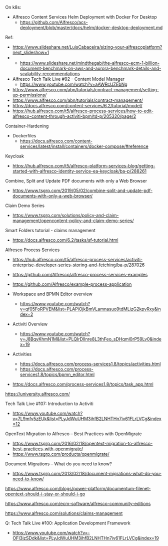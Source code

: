 On k8s:
 - Alfresco Content Services Helm Deployment with Docker For Desktop
   - https://github.com/Alfresco/acs-deployment/blob/master/docs/helm/docker-desktop-deployment.md

Ref:
 - https://www.slideshare.net/LuisCabaceira/sizing-your-alfrescoplatform?next_slideshow=1
 -  - https://www.slideshare.net/mindthegab/the-alfresco-ecm-1-billion-document-benchmark-on-aws-and-aurora-benchmark-details-and-scalability-recommendations
 - Alfresco Tech Talk Live #92 - Content Model Manager 
   - https://www.youtube.com/watch?v=aAWRcUZEbNg
 - https://www.alfresco.com/abn/tutorials/contract-management/setting-up-permissions/ 
 - https://www.alfresco.com/abn/tutorials/contract-management/
 - https://docs.alfresco.com/content-services/6.2/tutorial/model/
 - https://hub.alfresco.com/t5/alfresco-process-services/how-to-edit-alfresco-content-through-activiti-bpm/td-p/205320/page/2

Container-Hardening
 - Dockerfiles 
   - https://docs.alfresco.com/content-services/latest/install/containers/docker-compose/#reference

Keycloak
 - https://hub.alfresco.com/t5/alfresco-platform-services-blog/getting-started-with-alfresco-identity-service-ea-keycloak/ba-p/288261

Combine, Split and Update PDF documents with only a Web Browser
 - https://www.tsgrp.com/2019/05/02/combine-split-and-update-pdf-documents-with-only-a-web-browser/

Claim Demo Series
 - https://www.tsgrp.com/solutions/policy-and-claim-management/opencontent-policy-and-claim-demo-series/

Smart Folders tutorial - claims management
 - https://docs.alfresco.com/6.2/tasks/sf-tutorial.html

Alfresco Process Services 

 - https://hub.alfresco.com/t5/alfresco-process-services/activiti-enterprise-developer-series-storing-and-fetching/ba-p/287026

 - https://github.com/Alfresco/alfresco-process-services-examples

 - https://github.com/Alfresco/example-process-application

 - Workspace and BPMN Editor overview
   - https://www.youtube.com/watch?v=qf05FoRPVEM&list=PLAPiOjkBmVLamnasuo9tdMLizG2kpvRxy&index=2
 - Activiti Overview 
   - https://www.youtube.com/watch?v=J8BqyKhmN1M&list=PLQIrDlInre8L3thFeo_sDHqml0rP59Lv0&index=19
 - Activities
   - https://docs.alfresco.com/process-services1.8/topics/activities.html
   - https://docs.alfresco.com/process-services1.8/topics/bpmn_editor.html
 - https://docs.alfresco.com/process-services1.8/topics/task_app.html
 
 
 https://university.alfresco.com/
 
 Tech Talk Live #107: Introduction to Activiti
  - https://www.youtube.com/watch?v=7L9mfv5zEUk&list=PLyJdWuUHM3ihfB2LNHTHn7iv61FLrLVCg&index=12
  
 OpenText Migration to Alfresco – Best Practices with OpenMigrate
  - https://www.tsgrp.com/2016/02/18/opentext-migration-to-alfresco-best-practices-with-openmigrate/
  - https://www.tsgrp.com/products/openmigrate/
  
Document Migrations – What do you need to know?
 - https://www.tsgrp.com/2013/02/18/document-migrations-what-do-you-need-to-know/
  
 
 

https://www.alfresco.com/blogs/power-platform/documentum-filenet-opentext-should-i-stay-or-should-i-go


https://www.alfresco.com/ecm-software/alfresco-community-editions


https://www.alfresco.com/solutions/claims-management

Q:
Tech Talk Live #100: Application Development Framework
 - https://www.youtube.com/watch?v=-OFI3izSDdk&list=PLyJdWuUHM3ihfB2LNHTHn7iv61FLrLVCg&index=19
